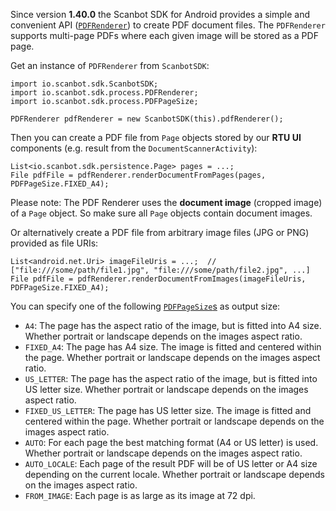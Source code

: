 Since version **1.40.0** the Scanbot SDK for Android provides a simple and convenient API ([`PDFRenderer`](https://scanbotsdk.github.io/documentation/android/api/io.scanbot.sdk/io/scanbot/sdk/process/PDFRenderer.html)) to create PDF document files. The `PDFRenderer` supports multi-page PDFs where each given image will be stored as a PDF page.

Get an instance of `PDFRenderer` from `ScanbotSDK`:
```
import io.scanbot.sdk.ScanbotSDK;
import io.scanbot.sdk.process.PDFRenderer;
import io.scanbot.sdk.process.PDFPageSize;

PDFRenderer pdfRenderer = new ScanbotSDK(this).pdfRenderer();
```

Then you can create a PDF file from `Page` objects stored by our **RTU UI** components (e.g. result from the `DocumentScannerActivity`):
```
List<io.scanbot.sdk.persistence.Page> pages = ...;
File pdfFile = pdfRenderer.renderDocumentFromPages(pages, PDFPageSize.FIXED_A4);
```
Please note: The PDF Renderer uses the **document image** (cropped image) of a `Page` object. So make sure all `Page` objects contain document images.


Or alternatively create a PDF file from arbitrary image files (JPG or PNG) provided as file URIs:
```
List<android.net.Uri> imageFileUris = ...;  // ["file:///some/path/file1.jpg", "file:///some/path/file2.jpg", ...]
File pdfFile = pdfRenderer.renderDocumentFromImages(imageFileUris, PDFPageSize.FIXED_A4);
```

You can specify one of the following [`PDFPageSize`s](https://scanbotsdk.github.io/documentation/android/api/io.scanbot.sdk/io/scanbot/sdk/process/PDFPageSize.html) as output size:
- `A4`: The page has the aspect ratio of the image, but is fitted into A4 size. Whether portrait or landscape depends on the images aspect ratio.
- `FIXED_A4`: The page has A4 size. The image is fitted and centered within the page. Whether portrait or landscape depends on the images aspect ratio.
- `US_LETTER`: The page has the aspect ratio of the image, but is fitted into US letter size. Whether portrait or landscape depends on the images aspect ratio.
- `FIXED_US_LETTER`: The page has US letter size. The image is fitted and centered within the page. Whether portrait or landscape depends on the images aspect ratio.
- `AUTO`: For each page the best matching format (A4 or US letter) is used. Whether portrait or landscape depends on the images aspect ratio.
- `AUTO_LOCALE`: Each page of the result PDF will be of US letter or A4 size depending on the current locale. Whether portrait or landscape depends on the images aspect ratio.
- `FROM_IMAGE`: Each page is as large as its image at 72 dpi.
